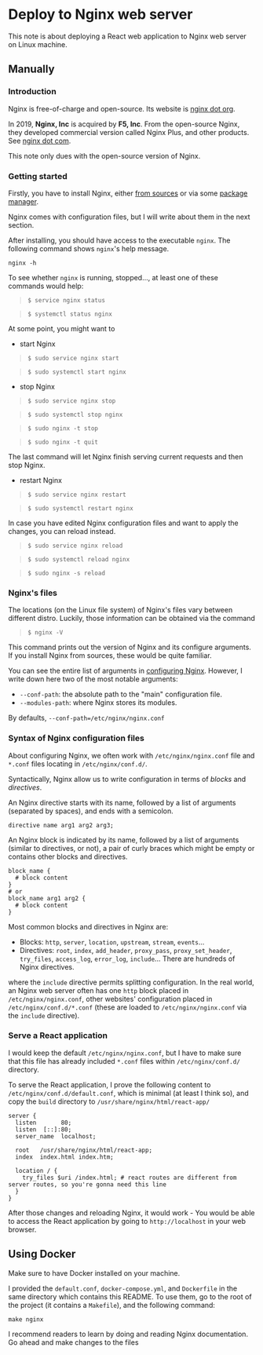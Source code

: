 # Deploy to Nginx web server

This note is about deploying a React web application to Nginx web server on Linux machine.

## Manually

### Introduction

Nginx is free-of-charge and open-source. Its website is [nginx dot org](https://nginx.org).

In 2019, **Nginx, Inc** is acquired by **F5, Inc**. From the open-source Nginx, they developed commercial version called Nginx Plus, and other products. See [nginx dot com](https://nginx.com).

This note only dues with the open-source version of Nginx.

### Getting started

Firstly, you have to install Nginx, either [from sources](https://nginx.org/en/docs/configure.html) or via some [package manager](https://nginx.org/en/docs/install.html).

Nginx comes with configuration files, but I will write about them in the next section.

After installing, you should have access to the executable `nginx`. The following command shows `nginx`'s help message.
```shell
nginx -h
```

To see whether `nginx` is running, stopped..., at least one of these commands would help:
> `$ service nginx status`

> `$ systemctl status nginx`

At some point, you might want to

- start Nginx
> `$ sudo service nginx start`

> `$ sudo systemctl start nginx`

- stop Nginx
> `$ sudo service nginx stop`

> `$ sudo systemctl stop nginx`

> `$ sudo nginx -t stop`

> `$ sudo nginx -t quit`

The last command will let Nginx finish serving current requests and then stop Nginx.

- restart Nginx
> `$ sudo service nginx restart`

> `$ sudo systemctl restart nginx`

In case you have edited Nginx configuration files and want to apply the changes, you can reload instead.

> `$ sudo service nginx reload`

> `$ sudo systemctl reload nginx`

> `$ sudo nginx -s reload`


### Nginx's files

The locations (on the Linux file system) of Nginx's files vary between different distro. Luckily, those information can be obtained via the command
> `$ nginx -V`

This command prints out the version of Nginx and its configure arguments. If you install Nginx from sources, these would be quite familiar.

You can see the entire list of arguments in [configuring Nginx](https://nginx.org/en/docs/configure.html). However, I write down here two of the most notable arguments:

- `--conf-path`: the absolute path to the "main" configuration file.
- `--modules-path`: where Nginx stores its modules.

By defaults, `--conf-path=/etc/nginx/nginx.conf`

### Syntax of Nginx configuration files

About configuring Nginx, we often work with `/etc/nginx/nginx.conf` file and `*.conf` files locating in `/etc/nginx/conf.d/`.

Syntactically, Nginx allow us to write configuration in terms of *blocks* and *directives*.

An Nginx directive starts with its name, followed by a list of arguments (separated by spaces), and ends with a semicolon.

```nginx
directive name arg1 arg2 arg3;
```

An Nginx block is indicated by its name, followed by a list of arguments (similar to directives, or not), a pair of curly braces which might be empty or contains other blocks and directives.

```nginx
block_name {
  # block content
}
# or
block_name arg1 arg2 {
  # block content
}
```

Most common blocks and directives in Nginx are:
- Blocks: `http`, `server`, `location`, `upstream`, `stream`, `events`...
- Directives: `root`, `index`, `add_header`, `proxy_pass`, `proxy_set_header`, `try_files`, `access_log`, `error_log`, `include`... There are hundreds of Nginx directives.

where the `include` directive permits splitting configuration. In the real world, an Nginx web server often has one `http` block placed in `/etc/nginx/nginx.conf`, other websites' configuration placed in `/etc/nginx/conf.d/*.conf` (these are loaded to `/etc/nginx/nginx.conf` via the `include` directive).

### Serve a React application

I would keep the default `/etc/nginx/nginx.conf`, but I have to make sure that this file has already included `*.conf` files within `/etc/nginx/conf.d/` directory.

To serve the React application, I prove the following content to `/etc/nginx/conf.d/default.conf`, which is minimal (at least I think so), and copy the `build` directory to `/usr/share/nginx/html/react-app/`

```nginx
server {
  listen       80;
  listen  [::]:80;
  server_name  localhost;

  root   /usr/share/nginx/html/react-app;
  index  index.html index.htm;

  location / {
    try_files $uri /index.html; # react routes are different from server routes, so you're gonna need this line
  }
}
```

After those changes and reloading Nginx, it would work - You would be able to access the React application by going to `http://localhost` in your web browser.

## Using Docker

Make sure to have Docker installed on your machine.

I provided the `default.conf`, `docker-compose.yml`, and `Dockerfile` in the same directory which contains this README. To use them, go to the root of the project (it contains a `Makefile`), and the following command:
```shell
make nginx
```

I recommend readers to learn by doing and reading Nginx documentation. Go ahead and make changes to the files
